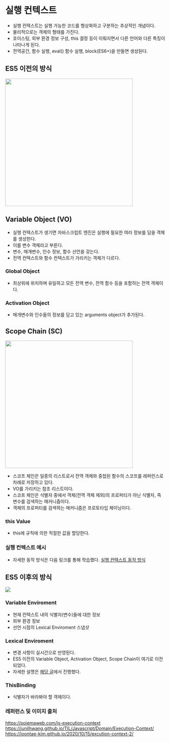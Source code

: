 # 실행 컨텍스트

- 실행 컨텍스트는 실행 가능한 코드를 형상화하고 구분하는 추상적인 개념이다.
- 물리적으로는 객체의 형태를 가진다.
- 호이스팅, 외부 환경 정보 구성, this 결정 등이 이뤄지면서 다른 언어와 다른 특징이 나타나게 된다.
- 전역공간, 함수 실행, eval() 함수 실행, block(ES6+)을 만들면 생성된다.

## ES5 이전의 방식

<img src="https://i.imgur.com/DUJyOzj.png" width="400px"/>

## Variable Object (VO)

- 실행 컨텍스트가 생기면 자바스크립트 엔진은 실행에 필요한 여러 정보를 담을 객체를 생성한다.
- 이를 변수 객체라고 부른다.
- 변수, 매개변수, 인수 정보, 함수 선언을 갖는다.
- 전역 컨텍스트와 함수 컨텍스트가 가리키는 객체가 다르다.

### Global Object

- 최상위에 위치하며 유일하고 모든 전역 변수, 전역 함수 등을 포함하는 전역 객체이다.

### Activation Object

- 매개변수와 인수들의 정보를 담고 있는 arguments object가 추가된다.

## Scope Chain (SC)

<img src="https://i.imgur.com/P09CBLp.png" width="400px"/>

- 스코프 체인은 일종의 리스트로서 전역 객체와 중첩된 함수의 스코프를 레퍼런스로 차례로 저장하고 있다.
- VO를 가리키는 참조 리스트이다.
- 스코프 체인은 식별자 중에서 객체(전역 객체 제외)의 프로퍼티가 아닌 식별자, 즉 변수를 검색하는 매커니즘이다.
- 객체의 프로퍼티를 검색하는 매커니즘은 프로토타입 체이닝이다.

### this Value

- this에 규칙에 의한 적절한 값을 할당한다.

### 실행 컨텍스트 예시

- 자세한 동작 방식은 다음 링크를 통해 학습했다.
  [실행 컨텍스트 동작 방식](https://poiemaweb.com/js-execution-context)

## ES5 이후의 방식

![](https://i.imgur.com/XUfnCaB.png)

### Variable Enviroment

- 현재 컨텍스트 내의 식별자(변수)들에 대한 정보
- 외부 환경 정보
- 선언 시점의 Lexical Enviroment 스냅샷

### Lexical Enviroment

- 변경 사항이 실시간으로 반영된다.
- ES5 이전의 Variable Object, Activation Object, Scope Chain이 여기로 이전되었다.
- 자세한 설명은 [해당 글](https://github.com/Donggggg/TIL/blob/main/javascript/lexical-enviroment.md)에서 진행했다.

### ThisBinding

- 식별자가 바라봐야 할 객체이다.

### 레퍼런스 및 이미지 출처

https://poiemaweb.com/js-execution-context
https://junilhwang.github.io/TIL/Javascript/Domain/Execution-Context/
https://joontae-kim.github.io/2020/10/15/excution-context-2/
